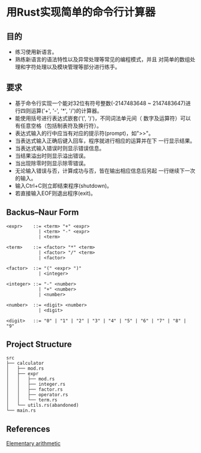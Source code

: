 # 用Rust实现简单的命令行计算器 #

## 目的 ##
* 练习使用新语言。
* 熟练新语言的语法特性以及异常处理等常见的编程模式，并且
对简单的数组处理和字符处理以及模块管理等部分进行练手。

## 要求 ##
* 基于命令行实现一个能对32位有符号整数(-2147483648 ~ 
2147483647)进行四则运算('+', '-', '*', '/')的计算器。
* 能使用括号进行表达式嵌套('(', ')')，不同词法单元间（
数字及运算符）可以有任意空格（包括制表符及换行符）。
* 表达式输入的行中应当有对应的提示符(prompt)，如">>"。
* 当表达式输入正确后键入回车，程序就进行相应的运算并在下
一行显示结果。
* 当表达式输入错误时则显示错误信息。
* 当结果溢出时则显示溢出错误。
* 当出现除零时则显示除零错误。
* 无论输入错误与否，计算成功与否，皆在输出相应信息后另起
一行继续下一次的输入。
* 输入Ctrl+C则立即结束程序(shutdown)。
* 若直接输入EOF则退出程序(exit)。

## Backus–Naur Form ##
``` BNF
<expr>    ::= <term> "+" <expr>
            | <term> "-" <expr>
            | <term>

<term>    ::= <factor> "*" <term>
            | <factor> "/" <term>
            | <factor>

<factor>  ::= "(" <expr> ")"
            | <integer>

<integer> ::= "-" <number>
            | "+" <number>
            | <number>

<number>  ::= <digit> <number>
            | <digit>

<digit>   ::= "0" | "1" | "2" | "3" | "4" | "5" | "6" | "7" | "8" | "9"
```

## Project Structure ##
``` Directory-Tree
src
├── calculator
│   ├── mod.rs
│   ├── expr
│   │   ├── mod.rs
│   │   ├── integer.rs
│   │   ├── factor.rs
│   │   ├── operator.rs
│   │   └── term.rs
│   └── utils.rs(abandoned)
└── main.rs
```

## References ##
[Elementary arithmetic](https://en.wikipedia.org/wiki/Elementary_arithmetic)
